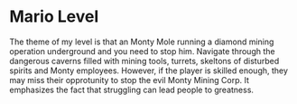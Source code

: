 # Mario Level

The theme of my level is that an Monty Mole running a diamond mining operation underground and you need to stop him. Navigate through the dangerous caverns filled with mining tools, turrets, skeltons of disturbed spirits and Monty employees. However, if the player is skilled enough, they may miss their opprotunity to stop the evil Monty Mining Corp. It emphasizes the fact that struggling can lead people to greatness.
